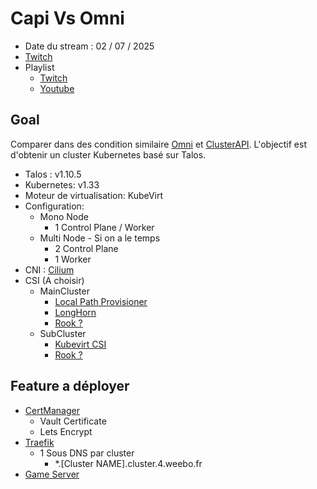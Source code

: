 # Capi Vs Omni

- Date du stream : 02 / 07 / 2025
- [Twitch](https://www.twitch.tv/batleforc)
- Playlist
  - [Twitch](https://www.twitch.tv/collections/Gha3LW0WLRh8hg)
  - [Youtube](https://youtube.com/playlist?list=PLgGm8OmIPBhnlGhLG4RhUXV8zUvBmvl-O)

## Goal

Comparer dans des condition similaire [Omni](https://omni.siderolabs.com/) et [ClusterAPI](https://cluster-api.sigs.k8s.io/). L'objectif est d'obtenir un cluster Kubernetes basé sur Talos.

- Talos : v1.10.5
- Kubernetes: v1.33
- Moteur de virtualisation: KubeVirt
- Configuration:
  - Mono Node
    - 1 Control Plane / Worker
  - Multi Node - Si on a le temps
    - 2 Control Plane
    - 1 Worker
- CNI : [Cilium](https://cilium.io/)
- CSI (A choisir)
  - MainCluster
    - [Local Path Provisioner](https://github.com/rancher/local-path-provisioner)
    - [LongHorn](https://longhorn.io/)
    - [Rook ?](https://rook.io/)
  - SubCluster
    - [Kubevirt CSI](https://github.com/kubevirt/csi-driver)
    - [Rook ?](https://rook.io/)

## Feature a déployer

- [CertManager](https://cert-manager.io/)
  - Vault Certificate
  - Lets Encrypt
- [Traefik](https://traefik.io/traefik)
  - 1 Sous DNS par cluster
    - *.[Cluster NAME].cluster.4.weebo.fr
- [Game Server](https://github.com/awesome-selfhosted/awesome-selfhosted#games)
